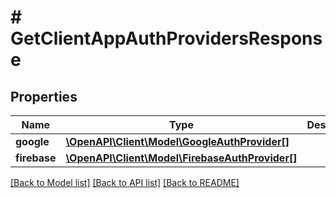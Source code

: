 # # GetClientAppAuthProvidersResponse

## Properties

Name | Type | Description | Notes
------------ | ------------- | ------------- | -------------
**google** | [**\OpenAPI\Client\Model\GoogleAuthProvider[]**](GoogleAuthProvider.md) |  |
**firebase** | [**\OpenAPI\Client\Model\FirebaseAuthProvider[]**](FirebaseAuthProvider.md) |  |

[[Back to Model list]](../../README.md#models) [[Back to API list]](../../README.md#endpoints) [[Back to README]](../../README.md)
